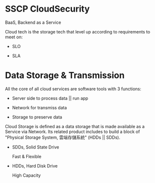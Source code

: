 # SSCP CloudSecurity

 BaaS, Backend as a Service
 
 Cloud tech is the storage tech that level up according to requirements to meet on:
 
 * SLO
 
 * SLA
 
 # Data Storage & Transmission
 
 All the core of all cloud services are software tools with 3 functions:
 
 * Server side to process data || run app
 
 * Network for transmiss data
 
 * Storage to preserve data
 
 Cloud Storage is defined as a data storage that is made available as a Service via Network. Its related product includes to build a block of "Physical Storage System, 雲端存儲系統" (HDDs || SDDs).
 
 * SDDs, Solid State Drive
 
    Fast & Flexible
 
 * HDDs, Hard Disk Drive
 
    High Capacity

